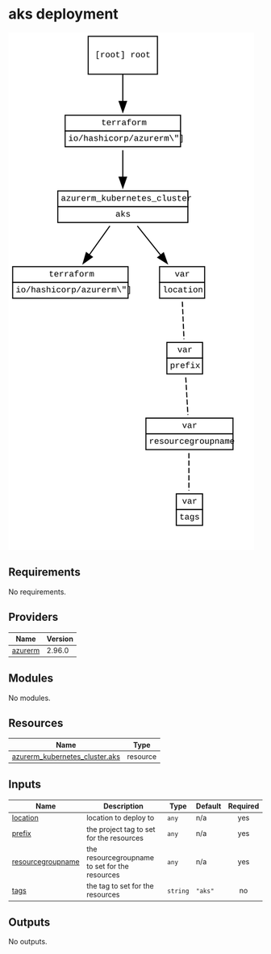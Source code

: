 <!-- BEGIN_TF_DOCS -->
# aks deployment
![Diagram](./graph.svg)

## Requirements

No requirements.

## Providers

| Name | Version |
|------|---------|
| <a name="provider_azurerm"></a> [azurerm](#provider\_azurerm) | 2.96.0 |

## Modules

No modules.

## Resources

| Name | Type |
|------|------|
| [azurerm_kubernetes_cluster.aks](https://registry.terraform.io/providers/hashicorp/azurerm/latest/docs/resources/kubernetes_cluster) | resource |

## Inputs

| Name | Description | Type | Default | Required |
|------|-------------|------|---------|:--------:|
| <a name="input_location"></a> [location](#input\_location) | location to deploy to | `any` | n/a | yes |
| <a name="input_prefix"></a> [prefix](#input\_prefix) | the project tag to set for the resources | `any` | n/a | yes |
| <a name="input_resourcegroupname"></a> [resourcegroupname](#input\_resourcegroupname) | the resourcegroupname to set for the resources | `any` | n/a | yes |
| <a name="input_tags"></a> [tags](#input\_tags) | the tag to set for the resources | `string` | `"aks"` | no |

## Outputs

No outputs.
<!-- END_TF_DOCS -->